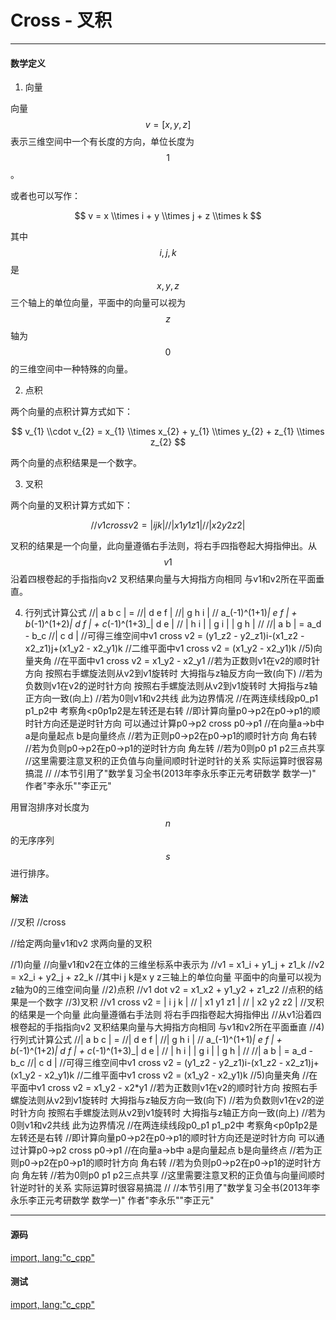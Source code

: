 # Cross - 叉积

* * *

#### 数学定义

1.  向量

向量$$ v = [x, y, z] $$表示三维空间中一个有长度的方向，单位长度为$$ 1 $$。

或者也可以写作：

$$
v = x \\times i + y \\times j + z \\times k
$$

其中$$ i, j, k $$是$$ x, y, z $$三个轴上的单位向量，平面中的向量可以视为$$ z $$轴为$$ 0 $$的三维空间中一种特殊的向量。

2.  点积

两个向量的点积计算方式如下：

$$
v_{1} \\cdot v_{2} = x_{1} \\times x_{2} + y_{1} \\times y_{2} + z_{1} \\times z_{2}
$$

两个向量的点积结果是一个数字。

3.  叉积

两个向量的叉积计算方式如下：

$$
//v1 cross v2 =	| i   j   k  |
//              | x1  y1  z1 |
//              | x2  y2  z2 |
$$

叉积的结果是一个向量，此向量遵循右手法则，将右手四指卷起大拇指伸出。从$$ v1 $$沿着四根卷起的手指指向v2 叉积结果向量与大拇指方向相同 与v1和v2所在平面垂直。

4.  行列式计算公式
    //| a b c | = 
    //| d e f |
    //| g h i |
    //  a_(-1)^(1+1)_| e f | + b_(-1)^(1+2)_| d f | + c_(-1)^(1+3)_| d e |
    //               | h i |                | g i |                | g h |
    //
    //| a b | = a_d - b_c
    //| c d |
    //可得三维空间中v1 cross v2 = (y1_z2 - y2_z1)i-(x1_z2 - x2_z1)j+(x1_y2 - x2_y1)k
    //二维平面中v1 cross v2 = (x1_y2 - x2_y1)k
    //5)向量夹角
    //在平面中v1 cross v2 = x1_y2 - x2_y1
    //若为正数则v1在v2的顺时针方向 按照右手螺旋法则从v2到v1旋转时 大拇指与z轴反方向一致(向下)
    //若为负数则v1在v2的逆时针方向 按照右手螺旋法则从v2到v1旋转时 大拇指与z轴正方向一致(向上)
    //若为0则v1和v2共线 此为边界情况
    //在两连续线段p0_p1 p1_p2中 考察角&lt;p0p1p2是左转还是右转
    //即计算向量p0->p2在p0->p1的顺时针方向还是逆时针方向 可以通过计算p0->p2 cross p0->p1
    //在向量a->b中 a是向量起点 b是向量终点
    //若为正则p0->p2在p0->p1的顺时针方向 角右转
    //若为负则p0->p2在p0->p1的逆时针方向 角左转
    //若为0则p0 p1 p2三点共享
    //这里需要注意叉积的正负值与向量间顺时针逆时针的关系 实际运算时很容易搞混
    //
    //本节引用了"数学复习全书(2013年李永乐李正元考研数学 数学一)" 作者"李永乐""李正元"

用冒泡排序对长度为$$ n $$的无序序列$$ s $$进行排序。

#### 解法

//叉积
//cross

//给定两向量v1和v2 求两向量的叉积

//1)向量
//向量v1和v2在立体的三维坐标系中表示为
//v1 = x1_i + y1_j + z1_k
//v2 = x2_i + y2_j + z2_k
//其中i j k是x y z三轴上的单位向量 平面中的向量可以视为z轴为0的三维空间向量
//2)点积
//v1 dot v2 = x1_x2 + y1_y2 + z1_z2
//点积的结果是一个数字
//3)叉积
//v1 cross v2 =	| i   j   k  |
//              | x1  y1  z1 |
//              | x2  y2  z2 |
//叉积的结果是一个向量 此向量遵循右手法则 将右手四指卷起大拇指伸出
//从v1沿着四根卷起的手指指向v2 叉积结果向量与大拇指方向相同 与v1和v2所在平面垂直
//4)行列式计算公式
//| a b c | = 
//| d e f |
//| g h i |
//  a_(-1)^(1+1)_| e f | + b_(-1)^(1+2)_| d f | + c_(-1)^(1+3)_| d e |
//               | h i |                | g i |                | g h |
//
//| a b | = a_d - b_c
//| c d |
//可得三维空间中v1 cross v2 = (y1_z2 - y2_z1)i-(x1_z2 - x2_z1)j+(x1_y2 - x2_y1)k
//二维平面中v1 cross v2 = (x1_y2 - x2_y1)k
//5)向量夹角
//在平面中v1 cross v2 = x1_y2 - x2\*y1
//若为正数则v1在v2的顺时针方向 按照右手螺旋法则从v2到v1旋转时 大拇指与z轴反方向一致(向下)
//若为负数则v1在v2的逆时针方向 按照右手螺旋法则从v2到v1旋转时 大拇指与z轴正方向一致(向上)
//若为0则v1和v2共线 此为边界情况
//在两连续线段p0_p1 p1_p2中 考察角&lt;p0p1p2是左转还是右转
//即计算向量p0->p2在p0->p1的顺时针方向还是逆时针方向 可以通过计算p0->p2 cross p0->p1
//在向量a->b中 a是向量起点 b是向量终点
//若为正则p0->p2在p0->p1的顺时针方向 角右转
//若为负则p0->p2在p0->p1的逆时针方向 角左转
//若为0则p0 p1 p2三点共享
//这里需要注意叉积的正负值与向量间顺时针逆时针的关系 实际运算时很容易搞混
//
//本节引用了"数学复习全书(2013年李永乐李正元考研数学 数学一)" 作者"李永乐""李正元"

* * *

#### 源码

[import, lang:"c_cpp"](../../../src/AnalyticGeometry/Polygon/Cross.h)

#### 测试

[import, lang:"c_cpp"](../../../src/AnalyticGeometry/Polygon/Cross.cpp)
